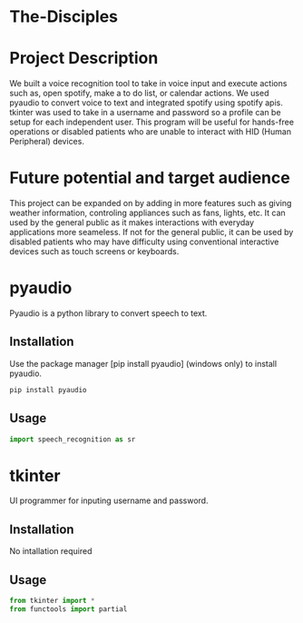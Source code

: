 # The-Disciples

# Project Description

We built a voice recognition tool to take in voice input and execute actions such as, open spotify, make a to do list, or calendar actions. We used pyaudio to convert voice to text and integrated spotify using spotify apis. tkinter was used to take in a username and password so a profile can be setup for each independent user. This program will be useful for hands-free operations or disabled patients who are unable to interact with HID (Human Peripheral) devices.

# Future potential and target audience

This project can be expanded on by adding in more features such as giving weather information, controling appliances such as fans, lights, etc. It can used by the general public as it makes interactions with everyday applications more seameless. If not for the general public, it can be used by disabled patients who may have difficulty using conventional interactive devices such as touch screens or keyboards. 



# pyaudio

Pyaudio is a python library to convert speech to text.

## Installation

Use the package manager [pip install pyaudio] (windows only) to install pyaudio.

```bash
pip install pyaudio
```

## Usage

```python
import speech_recognition as sr
```

# tkinter

UI programmer for inputing username and password.

## Installation

No intallation required


## Usage

```python
from tkinter import *
from functools import partial





